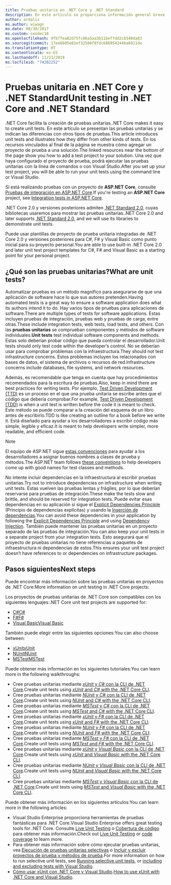 ```yaml
---
title: Pruebas unitaria en .NET Core y .NET Standard
description: En este artículo se proporciona información general breve de las pruebas unitarias para los proyectos de .NET Core y .NET Standard.
author: ardalis
ms.author: wiwagn
ms.date: 08/30/2017
ms.custom: seodec18
ms.openlocfilehash: 9fbffea82d75fc06a5aa3b11beffdd2cb540da83
ms.sourcegitcommit: 17ee6605e01ef32506f8fdc686954244ba6911de
ms.translationtype: HT
ms.contentlocale: es-ES
ms.lasthandoff: 11/21/2019
ms.locfileid: "74282252"
---
```

# <a name="unit-testing-in-net-core-and-net-standard"></a><span data-ttu-id="fd0a7-103">Pruebas unitaria en .NET Core y .NET Standard</span><span class="sxs-lookup"><span data-stu-id="fd0a7-103">Unit testing in .NET Core and .NET Standard</span></span>

<span data-ttu-id="fd0a7-104">.NET Core facilita la creación de pruebas unitarias.</span><span class="sxs-lookup"><span data-stu-id="fd0a7-104">.NET Core makes it easy to create unit tests.</span></span> <span data-ttu-id="fd0a7-105">En este artículo se presentan las pruebas unitarias y se indican las diferencias con otros tipos de pruebas.</span><span class="sxs-lookup"><span data-stu-id="fd0a7-105">This article introduces unit tests and illustrates how they differ from other kinds of tests.</span></span> <span data-ttu-id="fd0a7-106">En los recursos vinculados al final de la página se muestra cómo agregar un proyecto de prueba a una solución.</span><span class="sxs-lookup"><span data-stu-id="fd0a7-106">The linked resources near the bottom of the page show you how to add a test project to your solution.</span></span> <span data-ttu-id="fd0a7-107">Una vez que haya configurado el proyecto de prueba, podrá ejecutar las pruebas unitarias con la línea de comandos o con Visual Studio.</span><span class="sxs-lookup"><span data-stu-id="fd0a7-107">After you set up your test project, you will be able to run your unit tests using the command line or Visual Studio.</span></span>

<span data-ttu-id="fd0a7-108">Si está realizando pruebas con un proyecto de **ASP.NET Core**, consulte [Pruebas de integración en ASP.NET Core](/aspnet/core/test/integration-tests#test-app-prerequisites).</span><span class="sxs-lookup"><span data-stu-id="fd0a7-108">If you're testing an **ASP.NET Core** project, see [Integration tests in ASP.NET Core](/aspnet/core/test/integration-tests#test-app-prerequisites).</span></span>

<span data-ttu-id="fd0a7-109">.NET Core 2.0 y versiones posteriores admiten [.NET Standard 2.0](../../standard/net-standard.md), cuyas bibliotecas usaremos para mostrar las pruebas unitarias.</span><span class="sxs-lookup"><span data-stu-id="fd0a7-109">.NET Core 2.0 and later supports [.NET Standard 2.0](../../standard/net-standard.md), and we will use its libraries to demonstrate unit tests.</span></span>

<span data-ttu-id="fd0a7-110">Puede usar plantillas de proyecto de prueba unitaria integradas de .NET Core 2.0 y versiones posteriores para C#, F# y Visual Basic como punto inicial para su proyecto personal.</span><span class="sxs-lookup"><span data-stu-id="fd0a7-110">You are able to use built-in .NET Core 2.0 and later unit test project templates for C#, F# and Visual Basic as a starting point for your personal project.</span></span>

## <a name="what-are-unit-tests"></a><span data-ttu-id="fd0a7-111">¿Qué son las pruebas unitarias?</span><span class="sxs-lookup"><span data-stu-id="fd0a7-111">What are unit tests?</span></span>

<span data-ttu-id="fd0a7-112">Automatizar pruebas es un método magnífico para asegurarse de que una aplicación de software hace lo que sus autores pretenden.</span><span class="sxs-lookup"><span data-stu-id="fd0a7-112">Having automated tests is a great way to ensure a software application does what its authors intend it to do.</span></span> <span data-ttu-id="fd0a7-113">Hay varios tipos de pruebas para aplicaciones de software.</span><span class="sxs-lookup"><span data-stu-id="fd0a7-113">There are multiple types of tests for software applications.</span></span> <span data-ttu-id="fd0a7-114">Estas incluyen pruebas de integración, pruebas web y pruebas de carga, entre otras.</span><span class="sxs-lookup"><span data-stu-id="fd0a7-114">These include integration tests, web tests, load tests, and others.</span></span> <span data-ttu-id="fd0a7-115">Con las **pruebas unitarias** se comprueban componentes y métodos de software individuales.</span><span class="sxs-lookup"><span data-stu-id="fd0a7-115">**Unit tests** test individual software components and methods.</span></span> <span data-ttu-id="fd0a7-116">Estas solo deberían probar código que pueda controlar el desarrollador.</span><span class="sxs-lookup"><span data-stu-id="fd0a7-116">Unit tests should only test code within the developer’s control.</span></span> <span data-ttu-id="fd0a7-117">No se deberían usar para comprobar problemas con la infraestructura.</span><span class="sxs-lookup"><span data-stu-id="fd0a7-117">They should not test infrastructure concerns.</span></span> <span data-ttu-id="fd0a7-118">Estos problemas incluyen los relacionados con bases de datos, el sistema de archivos o recursos de red.</span><span class="sxs-lookup"><span data-stu-id="fd0a7-118">Infrastructure concerns include databases, file systems, and network resources.</span></span> 

<span data-ttu-id="fd0a7-119">Además, es recomendable que tenga en cuenta que hay procedimientos recomendados para la escritura de pruebas.</span><span class="sxs-lookup"><span data-stu-id="fd0a7-119">Also, keep in mind there are best practices for writing tests.</span></span> <span data-ttu-id="fd0a7-120">Por ejemplo, [Test Driven Development (TTD)](https://deviq.com/test-driven-development/) es un proceso en el que una prueba unitaria se escribe antes que el código que debería comprobar.</span><span class="sxs-lookup"><span data-stu-id="fd0a7-120">For example, [Test Driven Development (TDD)](https://deviq.com/test-driven-development/) is when a unit test is written before the code it is meant to check.</span></span> <span data-ttu-id="fd0a7-121">Este método se puede comparar a la creación del esquema de un libro antes de escribirlo.</span><span class="sxs-lookup"><span data-stu-id="fd0a7-121">TDD is like creating an outline for a book before we write it.</span></span> <span data-ttu-id="fd0a7-122">Está diseñado para ayudar a los desarrolladores a escribir código más simple, legible y eficaz.</span><span class="sxs-lookup"><span data-stu-id="fd0a7-122">It is meant to help developers write simpler, more readable, and efficient code.</span></span> 

> [!NOTE]
> <span data-ttu-id="fd0a7-123">El equipo de ASP.NET sigue [estas convenciones](https://github.com/aspnet/Home/wiki/Engineering-guidelines#unit-tests-and-functional-tests) para ayudar a los desarrolladores a asignar buenos nombres a clases de prueba y métodos.</span><span class="sxs-lookup"><span data-stu-id="fd0a7-123">The ASP.NET team follows [these conventions](https://github.com/aspnet/Home/wiki/Engineering-guidelines#unit-tests-and-functional-tests) to help developers come up with good names for test classes and methods.</span></span>

<span data-ttu-id="fd0a7-124">No intente incluir dependencias en la infraestructura al escribir pruebas unitarias.</span><span class="sxs-lookup"><span data-stu-id="fd0a7-124">Try not to introduce dependencies on infrastructure when writing unit tests.</span></span> <span data-ttu-id="fd0a7-125">Estas vuelven las pruebas lentas y frágiles, por lo que deberían reservarse para pruebas de integración.</span><span class="sxs-lookup"><span data-stu-id="fd0a7-125">These make the tests slow and brittle, and should be reserved for integration tests.</span></span> <span data-ttu-id="fd0a7-126">Puede evitar esas dependencias en su aplicación si sigue el [Explicit Dependencies Principle](https://deviq.com/explicit-dependencies-principle/) (Principio de dependencias explícitas) y usando la [Inserción de dependencias](/aspnet/core/fundamentals/dependency-injection).</span><span class="sxs-lookup"><span data-stu-id="fd0a7-126">You can avoid these dependencies in your application by following the [Explicit Dependencies Principle](https://deviq.com/explicit-dependencies-principle/) and using [Dependency Injection](/aspnet/core/fundamentals/dependency-injection).</span></span> <span data-ttu-id="fd0a7-127">También puede mantener las pruebas unitarias en un proyecto separado de las pruebas de integración.</span><span class="sxs-lookup"><span data-stu-id="fd0a7-127">You can also keep your unit tests in a separate project from your integration tests.</span></span> <span data-ttu-id="fd0a7-128">Esto asegurará que el proyecto de pruebas unitarias no tiene referencias a paquetes de infraestructura ni dependencias de estos.</span><span class="sxs-lookup"><span data-stu-id="fd0a7-128">This ensures your unit test project doesn’t have references to or dependencies on infrastructure packages.</span></span>

## <a name="next-steps"></a><span data-ttu-id="fd0a7-129">Pasos siguientes</span><span class="sxs-lookup"><span data-stu-id="fd0a7-129">Next steps</span></span>

<span data-ttu-id="fd0a7-130">Puede encontrar más información sobre las pruebas unitarias en proyectos de .NET Core:</span><span class="sxs-lookup"><span data-stu-id="fd0a7-130">More information on unit testing in .NET Core projects:</span></span>

<span data-ttu-id="fd0a7-131">Los proyectos de pruebas unitarias de .NET Core son compatibles con los siguientes lenguajes:</span><span class="sxs-lookup"><span data-stu-id="fd0a7-131">.NET Core unit test projects are supported for:</span></span>

- [<span data-ttu-id="fd0a7-132">C#</span><span class="sxs-lookup"><span data-stu-id="fd0a7-132">C#</span></span>](../../csharp/index.yml)
- [<span data-ttu-id="fd0a7-133">F#</span><span class="sxs-lookup"><span data-stu-id="fd0a7-133">F#</span></span>](../../fsharp/index.md)
- [<span data-ttu-id="fd0a7-134">Visual Basic</span><span class="sxs-lookup"><span data-stu-id="fd0a7-134">Visual Basic</span></span>](../../visual-basic/index.md) 

<span data-ttu-id="fd0a7-135">También puede elegir entre las siguientes opciones:</span><span class="sxs-lookup"><span data-stu-id="fd0a7-135">You can also choose between:</span></span>

- [<span data-ttu-id="fd0a7-136">xUnit</span><span class="sxs-lookup"><span data-stu-id="fd0a7-136">xUnit</span></span>](https://xunit.github.io) 
- [<span data-ttu-id="fd0a7-137">NUnit</span><span class="sxs-lookup"><span data-stu-id="fd0a7-137">NUnit</span></span>](https://nunit.org)
- [<span data-ttu-id="fd0a7-138">MSTest</span><span class="sxs-lookup"><span data-stu-id="fd0a7-138">MSTest</span></span>](https://github.com/Microsoft/testfx-docs)

<span data-ttu-id="fd0a7-139">Puede obtener más información en los siguientes tutoriales:</span><span class="sxs-lookup"><span data-stu-id="fd0a7-139">You can learn more in the following walkthroughs:</span></span>

- <span data-ttu-id="fd0a7-140">Cree pruebas unitarias mediante [*xUnit* y *C#* con la CLI de .NET Core](unit-testing-with-dotnet-test.md).</span><span class="sxs-lookup"><span data-stu-id="fd0a7-140">Create unit tests using [*xUnit* and *C#* with the .NET Core CLI](unit-testing-with-dotnet-test.md).</span></span>
- <span data-ttu-id="fd0a7-141">Cree pruebas unitarias mediante [*NUnit* y *C#* con la CLI de .NET Core](unit-testing-with-nunit.md).</span><span class="sxs-lookup"><span data-stu-id="fd0a7-141">Create unit tests using [*NUnit* and *C#* with the .NET Core CLI](unit-testing-with-nunit.md).</span></span>
- <span data-ttu-id="fd0a7-142">Cree pruebas unitarias mediante [*MSTest* y *C#* con la CLI de .NET Core](unit-testing-with-mstest.md).</span><span class="sxs-lookup"><span data-stu-id="fd0a7-142">Create unit tests using [*MSTest* and *C#* with the .NET Core CLI](unit-testing-with-mstest.md).</span></span>
- <span data-ttu-id="fd0a7-143">Cree pruebas unitarias mediante [*xUnit* y *F#* con la CLI de .NET Core](unit-testing-fsharp-with-dotnet-test.md).</span><span class="sxs-lookup"><span data-stu-id="fd0a7-143">Create unit tests using [*xUnit* and *F#* with the .NET Core CLI](unit-testing-fsharp-with-dotnet-test.md).</span></span>
- <span data-ttu-id="fd0a7-144">Cree pruebas unitarias mediante [*NUnit* y *F#* con la CLI de .NET Core](unit-testing-fsharp-with-nunit.md).</span><span class="sxs-lookup"><span data-stu-id="fd0a7-144">Create unit tests using [*NUnit* and *F#* with the .NET Core CLI](unit-testing-fsharp-with-nunit.md).</span></span>
- <span data-ttu-id="fd0a7-145">Cree pruebas unitarias mediante [*MSTest* y *F#* con la CLI de .NET Core](unit-testing-fsharp-with-mstest.md).</span><span class="sxs-lookup"><span data-stu-id="fd0a7-145">Create unit tests using [*MSTest* and *F#* with the .NET Core CLI](unit-testing-fsharp-with-mstest.md).</span></span>
- <span data-ttu-id="fd0a7-146">Cree pruebas unitarias mediante [*xUnit* y *Visual Basic* con la CLI de .NET Core](unit-testing-visual-basic-with-dotnet-test.md).</span><span class="sxs-lookup"><span data-stu-id="fd0a7-146">Create unit tests using [*xUnit* and *Visual Basic* with the .NET Core CLI](unit-testing-visual-basic-with-dotnet-test.md).</span></span>
- <span data-ttu-id="fd0a7-147">Cree pruebas unitarias mediante [*NUnit* y *Visual Basic* con la CLI de .NET Core](unit-testing-visual-basic-with-nunit.md).</span><span class="sxs-lookup"><span data-stu-id="fd0a7-147">Create unit tests using [*NUnit* and *Visual Basic* with the .NET Core CLI](unit-testing-visual-basic-with-nunit.md).</span></span>
- <span data-ttu-id="fd0a7-148">Cree pruebas unitarias mediante [*MSTest* y *Visual Basic* con la CLI de .NET Core](unit-testing-visual-basic-with-mstest.md).</span><span class="sxs-lookup"><span data-stu-id="fd0a7-148">Create unit tests using [*MSTest* and *Visual Basic* with the .NET Core CLI](unit-testing-visual-basic-with-mstest.md).</span></span>

<span data-ttu-id="fd0a7-149">Puede obtener más información en los siguientes artículos:</span><span class="sxs-lookup"><span data-stu-id="fd0a7-149">You can learn more in the following articles:</span></span>

- <span data-ttu-id="fd0a7-150">Visual Studio Enterprise proporciona herramientas de pruebas fantásticas para .NET Core.</span><span class="sxs-lookup"><span data-stu-id="fd0a7-150">Visual Studio Enterprise offers great testing tools for .NET Core.</span></span> <span data-ttu-id="fd0a7-151">Consulte [Live Unit Testing](/visualstudio/test/live-unit-testing) o [Cobertura de código](https://github.com/Microsoft/vstest-docs/blob/master/docs/analyze.md#working-with-code-coverage) para obtener más información.</span><span class="sxs-lookup"><span data-stu-id="fd0a7-151">Check out [Live Unit Testing](/visualstudio/test/live-unit-testing) or [code coverage](https://github.com/Microsoft/vstest-docs/blob/master/docs/analyze.md#working-with-code-coverage) to learn more.</span></span>
- <span data-ttu-id="fd0a7-152">Para obtener más información sobre cómo ejecutar pruebas unitarias, vea [Ejecución de pruebas unitarias selectivas](selective-unit-tests.md) o [Incluir y excluir proyectos de prueba y métodos de prueba](/visualstudio/test/live-unit-testing#include-and-exclude-test-projects-and-test-methods).</span><span class="sxs-lookup"><span data-stu-id="fd0a7-152">For more information on how to run selective unit tests, see [Running selective unit tests](selective-unit-tests.md), or [including and excluding tests with Visual Studio](/visualstudio/test/live-unit-testing#include-and-exclude-test-projects-and-test-methods).</span></span>
- <span data-ttu-id="fd0a7-153">[Cómo usar xUnit con .NET Core y Visual Studio](https://xunit.github.io/docs/getting-started-dotnet-core.html).</span><span class="sxs-lookup"><span data-stu-id="fd0a7-153">[How to use xUnit with .NET Core and Visual Studio](https://xunit.github.io/docs/getting-started-dotnet-core.html).</span></span>
